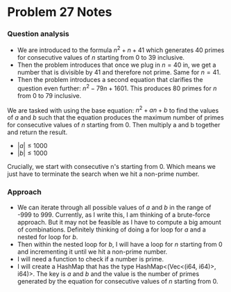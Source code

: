 # Problem 27 Notes

### Question analysis
- We are introduced to the formula $n^2 +n +41$ which generates 40 primes for consecutive values of $n$ starting from $0$ to $39$ inclusive.
- Then the problem introduces that once we plug in $n=40$ in, we get a number that is divisible by 41 and therefore not prime. Same for $n=41$.
- Then the problem introduces a second equation that clarifies the question even further: $n^2 - 79n + 1601$. This produces 80 primes for $n$ from $0$ to $79$ inclusive.

We are tasked with using the base equation: $n^2 +an +b$ to find the values of $a$ and $b$ such that the equation produces the maximum number of primes for consecutive values of $n$ starting from $0$. Then multiply a and b together and return the result.

- $|a| \leq 1000$
- $|b| \leq 1000$

Crucially, we start with consecutive n's starting from $0$. Which means we just have to terminate the search when we hit a non-prime number. 

### Approach
- We can iterate through all possible values of $a$ and $b$ in the range of -999 to 999. Currently, as I write this, I am thinking of a brute-force approach. But it may not be feasible as I have to compute a big amount of combinations. Definitely thinking of doing a for loop for $a$ and a nested for loop for $b$.
- Then within the nested loop for $b$, I will have a loop for $n$ starting from $0$ and incrementing it until we hit a non-prime number.
- I will need a function to check if a number is prime.
- I will create a HashMap that has the type HashMap<(Vec<(i64, i64)>, i64)>. The key is $a$ and $b$ and the value is the number of primes generated by the equation for consecutive values of $n$ starting from $0$.

